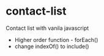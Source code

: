 # contact-list
Contact list with vanila javascript

- Higher order function - forEach()
- change indexOf() to include()


